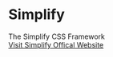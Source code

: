 # Simplify
The Simplify CSS Framework
<br>
<a href="https://simplify.pages.dev" target="_blank">Visit Simplify Offical Website</a>
